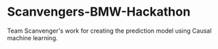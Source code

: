 # Scanvengers-BMW-Hackathon
Team Scanvenger's work for creating the prediction model using Causal machine learning.
